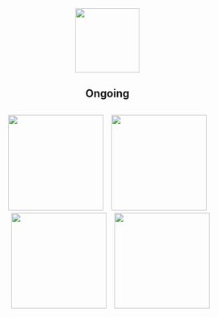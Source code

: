 <div align="center">
    <img width="128" src="https://user-images.githubusercontent.com/38408390/208292017-99c55905-7472-448c-8b98-e16f76c76994.png">
</div>
<h2 align="center">Ongoing<h2>
<div align="center" style="margin-top: 24px;">
    <img width="190" src="https://user-images.githubusercontent.com/38408390/208292175-b0c95bc8-8f57-4e77-baf7-4318e5e0b74c.png" />
    <img width="190" style="margin-left: 12px;" src="https://user-images.githubusercontent.com/38408390/208292276-36587dcf-cd96-4e08-814d-c81cbc1d9b39.png" />
    <img width="190" style="margin-left: 12px;" src="https://user-images.githubusercontent.com/38408390/208292290-1591c7f4-1513-45ee-a2c1-059072d674d6.png" />
    <img width="190" style="margin-left: 12px;" src="https://user-images.githubusercontent.com/38408390/208292301-a8af1593-4f95-4104-81f0-717c9400607a.png" />
</div>
